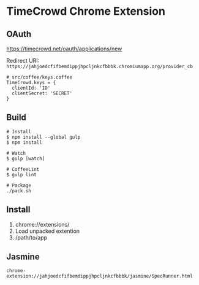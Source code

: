 # TimeCrowd Chrome Extension

## OAuth

https://timecrowd.net/oauth/applications/new 

Redirect URI: `https://jahjoedcfifbemdippjhpcljnkcfbbbk.chromiumapp.org/provider_cb`

```
# src/coffee/keys.coffee 
TimeCrowd.keys = {
  clientId: 'ID'
  clientSecret: 'SECRET'
}
```

## Build

```
# Install
$ npm install --global gulp
$ npm install

# Watch
$ gulp [watch]

# CoffeeLint
$ gulp lint

# Package
./pack.sh
```

## Install

1. chrome://extensions/
2. Load unpacked extention
3. /path/to/app

## Jasmine

```
chrome-extension://jahjoedcfifbemdippjhpcljnkcfbbbk/jasmine/SpecRunner.html
```
